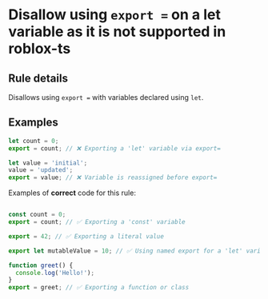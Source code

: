 # Disallow using `export =` on a let variable as it is not supported in roblox-ts

<!-- end auto-generated rule header -->
<!-- Do not manually modify this header. Run: `npm run eslint-docs` -->

## Rule details

Disallows using `export =` with variables declared using `let`.

## Examples

```js
let count = 0;
export = count; // ❌ Exporting a 'let' variable via export=
```

```js
let value = 'initial';
value = 'updated';
export = value; // ❌ Variable is reassigned before export=
```

Examples of **correct** code for this rule:

```js

const count = 0;
export = count; // ✅ Exporting a 'const' variable

export = 42; // ✅ Exporting a literal value

export let mutableValue = 10; // ✅ Using named export for a 'let' variable

function greet() {
  console.log('Hello!');
}
export = greet; // ✅ Exporting a function or class
```
